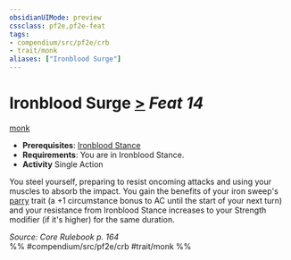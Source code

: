 ```yaml
---
obsidianUIMode: preview
cssclass: pf2e,pf2e-feat
tags:
- compendium/src/pf2e/crb
- trait/monk
aliases: ["Ironblood Surge"]
---
```

# Ironblood Surge  [>](chapter-9-playing-the-game.md#Actions "Single Action") *Feat 14*  
[monk](Reference/Rules/Traits/monk.md "Monk Class Trait")  

- **Prerequisites**: [Ironblood Stance](ironblood-stance.md)
- **Requirements**: You are in Ironblood Stance.
- **Activity** Single Action

You steel yourself, preparing to resist oncoming attacks and using your muscles to absorb the impact. You gain the benefits of your iron sweep's [parry](parry.md "Parry Weapon Trait") trait (a +1 circumstance bonus to AC until the start of your next turn) and your resistance from Ironblood Stance increases to your Strength modifier (if it's higher) for the same duration.

*Source: Core Rulebook p. 164*  
%% #compendium/src/pf2e/crb #trait/monk %%
